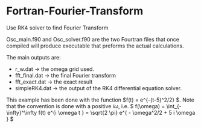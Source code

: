 # Fortran-Fourier-Transform
Use RK4 solver to find Fourier Transform

Osc_main.f90 and Osc_solver.f90 are the two Fourtran files that once compiled will produce executable that preforms the actual calculations. 

The main outputs are: 
* r_w.dat &rarr; the omega grid used. 
* fft_final.dat &rarr; the final Fourier transform
* fft_exact.dat &rarr; the exact result 
* simpleRK4.dat &rarr; the output of the RK4 differential equation solver. 

This example has been done with the function $f(t) = e^{-(t-5)^2/2}  $. Note that the convention is done with a positive $i \omega$, i.e. 
$ f(\omega) = \int_{-\infty}^\infty f(t) e^{i \omega t } = \sqrt{2 \pi} e^{ - \omega^2/2 + 5 i \omega } $ 
